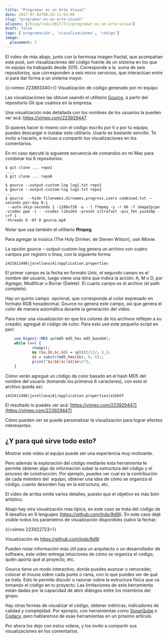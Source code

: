 ```yaml
---
title: "Programar es un Arte Visual"
date: 2017-07-02T08:25:11-03:00
slug: "programar-es-un-arte-visual"
aliases: [/blog/lnds/2017/7/2/programar-es-un-arte-visual]
draft: false
tags: ['programación', 'visualizaciones', 'código']
image:
  placement: 3
---
```



El video de más abajo, junto con la hermosa imagen fractal, que
acompañan este post, son visualizaciones del código fuente de un sistema
en los que mi equipo ha trabajado desde 2015. Corresponde a la  suma de
seis repositorios, que corresponden a seis micro servicios, que
interactúan entre si para dar forma a un sistema mayor.

{{<vimeo 223893340>}}
Visualización de código generado por mi equipo

Las visualizaciones las obtuve usando el utilitario
[Gource](http://gource.io/), a partir del repositorio Git que usamos en la empresa. 

Una visualización más detallada con los nombres de los usuarios la
pueden ver acá: <https://vimeo.com/223929447>.

Si quieres hacer lo mismo con el código escrito por ti o por tu equipo,
puedes descargar e instalar este utilitario. Usarlo es bastante
sencillo. Te invito a hacerlo, e incluso a compartir tus visualizaciones
en los comentarios. 

En mi caso ejecuté la siguiente secuencia de comandos en mi Mac para
combinar los 6 repositorios:

    $ git clone ... repo1
    ....
    $ git clone ... repo6

    $ gource --output-custom-log log1.txt repo1
    $ gource --output-custom-log log2.txt repo2
    ...
    $ gource  --hide filenames,dirnames,progress,users combined.txt --seconds-per-day 0.1
     --auto-skip-seconds 1 -1280x720 -o - | ffmpeg -y -r 60 -f image2pipe 
    -vcodec ppm -i - -vcodec libx264 -preset ultrafast -pix_fmt yuv420p -crf 1 
    -threads 0 -bf 0 gource.mp4

Notar que usa también el utilitario **ffmpeg**.

Para agregar la música (The Holy Drinker, de Steven Wilson), usé iMovie.

La opción gource --output-custom-log genera un archivo con cuatro
campos por registro o linea, con la siguiente forma:

    1431611496|jorellana|A|/application.properties

El primer campo es la fecha en formato Unix, el segundo campo es el
nombre del usuario, luego viene una letra que indica la acción: A, M o
D, por Agregar, Modificar o Borrar (Delete). El cuarto campo es el
archivo (el path completo).

Hay un quinto campo  opcional, que corresponde al color expresado en
formato RGB hexadecimal. Gource no genera este campo, así que genera el
color de manera automática durante la generación del video.

Para crear una visualización en que los colores de los archivos reflejen
a su creador, agregué el código de color. Para esto usé este pequeño
script en perl:

```perl
    use Digest::MD5 qw(md5 md5_hex md5_base64);
    while (<>) {
            chomp();
            my ($a,$b,$c,$d) = split(/\|/, $_);
            $e = substr(md5_hex($b), 0, 6);;
            print("$a|$b|$c|$d|$e\n");
    }
```


Cómo verán agregué un código de color basado en el hash MD5 del nombre
del usuario (tomando los primeros 6 caracteres), con esto el archivo
queda así:

    1431611496|jorellana|A|/application.properties|e1bb5f

El resultado lo puedes ver acá:
[https://vimeo.com/223929447](https://vimeo.com/223929447)

Cómo pueden ver se puede personalizar la visualización para lograr
efectos interesantes.

## ¿Y para qué sirve todo esto?

Mostrar este video al equipo puede ser una experiencia muy motivante.

Pero además la exploración del código mediante esta herramienta te
permite obtener algo de información sober la estructura del código y el
proceso de construcción. Por ejemplo, puedes ver cual es la contribución
de cada miembro del  equipo, obtener una idea de cómo se organiza el
código, cuanto desorden hay en la estructura, etc.

El video de arriba omite varios detalles, puesto que el objetivo es más
bien artístico.  

Abajo hay otra visualización más típica, en este caso se trata del
código de 9 desafíos en 9 lenguajes (<https://github.com/lnds/9d9l>). En
este caso dejé visible todos los parámetros de visualización disponibles
(salvo la fecha):

{{<vimeo 223922723>}}

Visualización de https://github.com/lnds/9d9l

Pueden notar información más útil para un arquitecto o un desarrollador
de software, este video entrega intuiciones de cómo se organiza el
código, quién aporta qué al proyecto,
etc.

Gource tiene un modo interactivo, donde puedes avanzar o retroceder,
colocar el mouse sobre cada punto o rama, con lo que puedes ver de qué
se trata. Esto te permite discutir o razonar sobre la estructura física
que va tomando el código en tu proyecto. Las limitaciones de esta
herramienta están dadas por la capacidad de abrir diálogos entre los
miembros del grupo.

Hay otras formas de visualizar el código, obtener métricas, indicadores
de calidad y complejidad. Por ejemplo, con herramientas como
[SonarQube](https://www.sonarqube.org/) o
[Codacy](https://www.codacy.com/), pero hablaremos de esas herramientas
en un próximo artículo.

Por ahora los dejo con estos videos, y los invito a compartir sus
visualizaciones en los comentarios.
